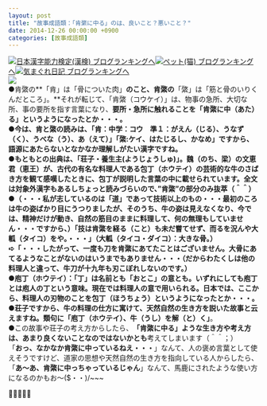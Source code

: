 ```yaml
---
layout: post
title: "故事成語類：「肯綮に中る」のは、良いこと？悪いこと？"
date: 2014-12-26 00:00:00 +0900
categories: [故事成語類]
---
```


[![](/syuusyuu9701/assets/images/故事成語類：「肯綮に中る」のは、良いこと？悪いこと？-br_c_3028_1.gif)](http://blog.with2.net/link.php?1659096:3028 "日本漢字能力検定(漢検) ブログランキングへ")[日本漢字能力検定(漢検) ブログランキングへ](http://blog.with2.net/link.php?1659096:3028)[![](/syuusyuu9701/assets/images/故事成語類：「肯綮に中る」のは、良いこと？悪いこと？-br_c_1348_1.gif)](http://blog.with2.net/link.php?1659096:1348 "ペット(猫) ブログランキングへ")[ペット(猫) ブログランキングへ](http://blog.with2.net/link.php?1659096:1348)[![](/syuusyuu9701/assets/images/故事成語類：「肯綮に中る」のは、良いこと？悪いこと？-br_c_9257_1.gif)](http://blog.with2.net/link.php?1659096:9257 "気まぐれ日記 ブログランキングへ")[気まぐれ日記 ブログランキングへ](http://blog.with2.net/link.php?1659096:9257)  
![](/syuusyuu9701/assets/images/故事成語類：「肯綮に中る」のは、良いこと？悪いこと？-f7617a32b7fe6746d1041898952d5f07.png)  
●肯綮の**「肯」は「骨についた肉」**のこと、肯綮の**「綮」は「筋と骨のいりくんだところ」。**それが転じて、「肯綮（コウケイ）」は、物事の急所、大切な所、事の要所を指す言葉になり、**要所・急所に触れることを「肯綮に中（あた）る」**というようになったとか・・・。  
●今は、肯と綮の読みは、「肯：中学：コウ　準１：がえん（じる）、うなず（く）、うべな（う）、あ（えて）」「綮:ケイ、はたじるし、かなめ」ですから、語源にあたらないとなかなか理解しがたい漢字ですね。  
●もともとの出典は、「荘子・養生主(ようじょうしゅ)」。魏（のち、梁）の文恵君（恵王）が、古代の有名な料理人である包丁（ホウテイ）の芸術的な牛のさばき方を観て感嘆したときに、包丁が説明した言葉の中に載せられています。全文は対象外漢字もあるしちょっと読みづらいので、”肯綮”の部分のみ抜萃（＾＾）  
●（・・・私が志しているのは「道」であって技術以上のもの・・・最初のころは牛の姿ばかり目にうつりましたが、そのうち、牛の姿は見えなくなり、今では、精神だけが動き、自然の筋目のままに料理して、何の無理もしていません・・・ですから、）「**技は肯綮を経る（こと）も未だ嘗てせず**、而るを況んや大軱（タイコ）をや。・・・」（大軱（タイコ・ダイコ）：大きな骨。）  
➪「・・・したがって、**一度も刀を肯綮にあてたことはございません**。大骨にあてるようなことがないのはいうまでもありません・・・（だからわたくしは他の料理人と違って、牛刀が十九年も刃こぼれしないのです。）  
●庖丁（ホウテイ）：「丁」は名前とも「おとこ」の意とも。いずれにしても庖丁とは庖人の丁という意味。現在では料理人の意で用いられる。日本では、ここから、料理人の刃物のことを**包丁（ほうちょう）**というようになったとか・・・。  
●荘子ですから、牛の料理の仕方に寓けて、天然自然の生き方を説いた故事と云えますね。類句に**「庖丁（ホウテイ）、牛（うし）を解（と）く」**。  
●この故事や荘子の考え方からしたら、　**「肯綮に中る」ような生き方や考え方は、あまり良くないことなのではないかとも**考えてしまいます（＾＾；）  
「**おっ、なかなか肯綮に中っているねえ・・・**」なんて、人の褒め言葉として使えそうですけど、道家の思想や天然自然の生き方を指向している人からしたら、「**あ～あ、肯綮に中っちゃっているじゃん**」なんて、馬鹿にされたような使い方になるのかもお～($・・)/~~~  
  
👋👋👋👋👋  